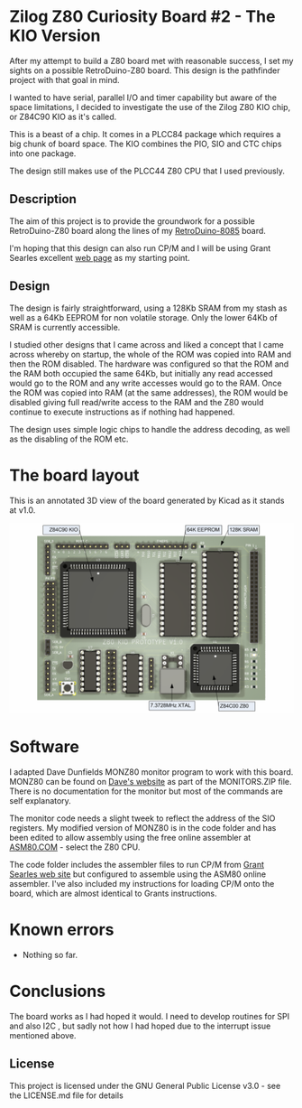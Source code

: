 # Zilog Z80 Curiosity Board #2 - The KIO Version

After my attempt to build a Z80 board met with reasonable success, I set my sights on a possible RetroDuino-Z80 board. This design is the pathfinder project with that goal in mind.

I wanted to have serial, parallel I/O and timer capability but aware of the space limitations, I decided to investigate the use of the Zilog Z80 KIO chip, or Z84C90 KIO as it's called.

This is a beast of a chip. It comes in a PLCC84 package which requires a big chunk of board space. The KIO combines the PIO, SIO  and CTC chips into one package.

The design still makes use of the PLCC44 Z80 CPU that I used previously.

## Description

The aim of this project is to provide the groundwork for a possible RetroDuino-Z80 board along the lines of my [RetroDuino-8085](https://github.com/MarkD833/RetroDuino-8085) board.

I'm hoping that this design can also run CP/M and I will be using Grant Searles excellent [web page](http://searle.x10host.com/cpm/index.html) as my starting point.

## Design

The design is fairly straightforward, using a 128Kb SRAM from my stash as well as a 64Kb EEPROM for non volatile storage. Only the lower 64Kb of SRAM is currently accessible.

I studied other designs that I came across and liked a concept that I came across whereby on startup, the whole of the ROM was copied into RAM and then the ROM disabled. The hardware was configured so that the ROM and the RAM both occupied the same 64Kb, but initially any read accessed would go to the ROM and any write accesses would go to the RAM. Once the ROM was copied into RAM (at the same addresses), the ROM would be disabled giving full read/write access to the RAM and the Z80 would continue to execute instructions as if nothing had happened.

The design uses simple logic chips to handle the address decoding, as well as the disabling of the ROM etc.

# The board layout

This is an annotated 3D view of the board generated by Kicad as it stands at v1.0.

![](./images/layout.png)

# Software

I adapted Dave Dunfields MONZ80 monitor program to work with this board. MONZ80 can be found on [Dave's website](https://dunfield.themindfactory.com/dnldsrc.htm) as part of the MONITORS.ZIP file. There is no documentation for the monitor but most of the commands are self explanatory.

The monitor code needs a slight tweek to reflect the address of the SIO registers. My modified version of MONZ80 is in the code folder and has been edited to allow assembly using the free online assembler at [ASM80.COM](https://asm80.com) - select the Z80 CPU.

The code folder includes the assembler files to run CP/M from [Grant Searles web site](http://searle.x10host.com/cpm/index.html) but configured to assemble using the ASM80 online assembler. I've also included my instructions for loading CP/M onto the board, which are almost identical to Grants instructions.

# Known errors

* Nothing so far. 

# Conclusions

The board works as I had hoped it would. I need to develop routines for SPI and also I2C , but sadly not how I had hoped due to the interrupt issue mentioned above.

## License

This project is licensed under the GNU General Public License v3.0 - see the LICENSE.md file for details
